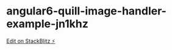 # angular6-quill-image-handler-example-jn1khz

[Edit on StackBlitz ⚡️](https://stackblitz.com/edit/angular6-quill-image-handler-example-jn1khz)